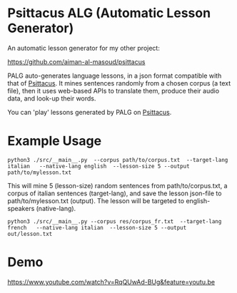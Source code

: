 # Psittacus ALG (Automatic Lesson Generator)

An automatic lesson generator for my other project:

<a href="https://github.com/aiman-al-masoud/psittacus">https://github.com/aiman-al-masoud/psittacus</a>


PALG auto-generates language lessons, in a json format compatible with that of <a href="https://github.com/aiman-al-masoud/psittacus">Psittacus</a>. It mines sentences randomly from a chosen corpus (a text file), then it uses web-based APIs to
translate them, produce their audio data, and look-up their words.

You can 'play' lessons generated by PALG on <a href="https://github.com/aiman-al-masoud/psittacus">Psittacus</a>.


# Example Usage

```
python3 ./src/__main__.py  --corpus path/to/corpus.txt  --target-lang italian   --native-lang english  --lesson-size 5 --output path/to/mylesson.txt
```

This will mine 5 (lesson-size) random sentences from path/to/corpus.txt, a corpus of italian sentences (target-lang), and save the lesson json-file to path/to/mylesson.txt (output). The lesson will be targeted to english-speakers (native-lang).



```
python3 ./src/__main__.py --corpus res/corpus_fr.txt  --target-lang french   --native-lang italian  --lesson-size 5 --output out/lesson.txt
```


# Demo

https://www.youtube.com/watch?v=RqQUwAd-BUg&feature=youtu.be
